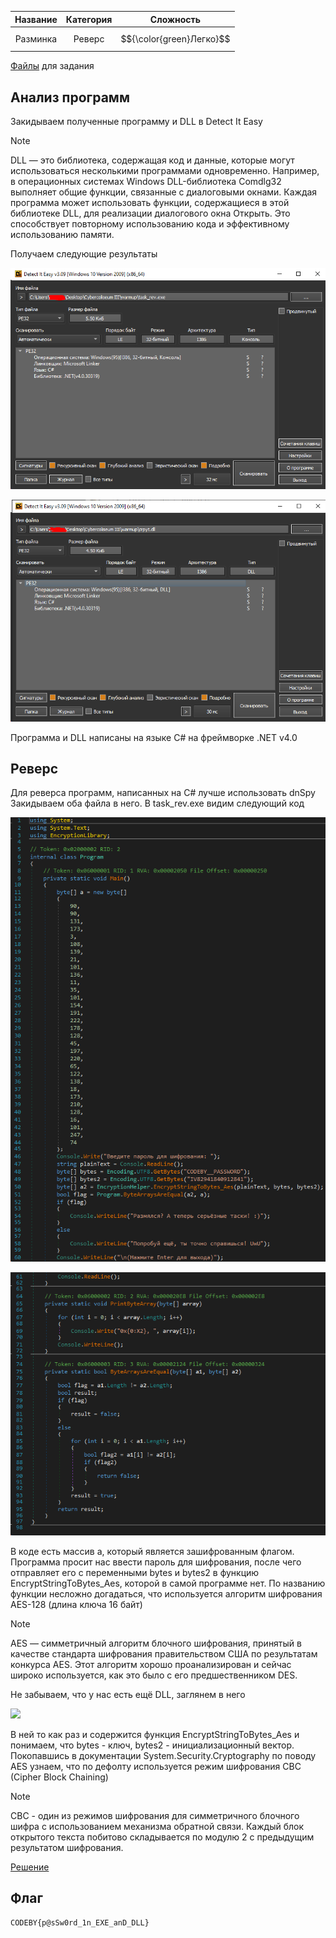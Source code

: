 | Название | Категория |        Сложность         |
| :------: | :-------: | :----------------------: |
| Разминка |  Реверс   | $${\color{green}Легко}$$ |

[Файлы](give) для задания

## Анализ программ

Закидываем полученные программу и DLL в Detect It Easy

> [!NOTE]
> DLL — это библиотека, содержащая код и данные, которые могут использоваться несколькими программами одновременно. Например, в операционных системах Windows DLL-библиотека Comdlg32 выполняет общие функции, связанные с диалоговыми окнами. Каждая программа может использовать функции, содержащиеся в этой библиотеке DLL, для реализации диалогового окна Открыть. Это способствует повторному использованию кода и эффективному использованию памяти.

Получаем следующие результаты

![](images/binary_analyze.png)

![](images/DLL_analyze.png)

Программа и DLL написаны на языке C# на фреймворке .NET v4.0

## Реверс

Для реверса программ, написанных на C# лучше использовать dnSpy
Закидываем оба файла в него. В task_rev.exe видим следующий код

![](images/decompiled_binary_part_1.png)

![](images/decompiled_binary_part_2.png)

В коде есть массив a, который является зашифрованным флагом. Программа просит нас ввести пароль для шифрования, после чего отправляет его с переменными bytes и bytes2 в функцию EncryptStringToBytes_Aes, которой в самой программе нет. По названию функции несложно догадаться, что используется алгоритм шифрования AES-128 (длина ключа 16 байт)

> [!NOTE]
> AES — симметричный алгоритм блочного шифрования, принятый в качестве стандарта шифрования правительством США по результатам конкурса AES. Этот алгоритм хорошо проанализирован и сейчас широко используется, как это было с его предшественником DES.

Не забываем, что у нас есть ещё DLL, заглянем в него

![](decompiled_DLL.png)

В ней то как раз и содержится функция EncryptStringToBytes_Aes и понимаем, что bytes - ключ, bytes2 - инициализационный вектор. Покопавшись в документации System.Security.Cryptography по поводу AES узнаем, что по дефолту используется режим шифрования CBC (Cipher Block Chaining)

> [!NOTE]
> CBC - один из режимов шифрования для симметричного блочного шифра с использованием механизма обратной связи. Каждый блок открытого текста побитово складывается по модулю 2 с предыдущим результатом шифрования.

[Решение](solve.py)

## Флаг

```
CODEBY{p@sSw0rd_1n_EXE_anD_DLL}
```
